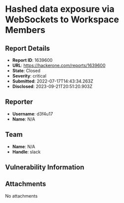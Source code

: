 # Hashed data exposure via WebSockets to Workspace Members

## Report Details
- **Report ID**: 1639600
- **URL**: https://hackerone.com/reports/1639600
- **State**: Closed
- **Severity**: critical
- **Submitted**: 2022-07-17T14:43:34.263Z
- **Disclosed**: 2023-09-21T20:51:20.903Z

## Reporter
- **Username**: d3f4u17
- **Name**: N/A

## Team
- **Name**: N/A
- **Handle**: slack

## Vulnerability Information


## Attachments
No attachments
